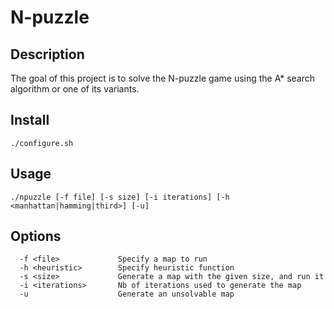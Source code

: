 # N-puzzle

## Description

The goal of this project is to solve the N-puzzle game using the A\* search algorithm or one of its variants.

## Install

```
./configure.sh
```

## Usage

```
./npuzzle [-f file] [-s size] [-i iterations] [-h <manhattan|hamming|third>] [-u]
```

## Options

```
  -f <file>             Specify a map to run
  -h <heuristic>        Specify heuristic function
  -s <size>             Generate a map with the given size, and run it
  -i <iterations>       Nb of iterations used to generate the map
  -u                    Generate an unsolvable map
```

